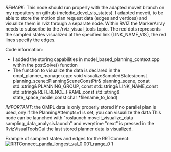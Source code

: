 *REMARK*: This node should run properly with the adapted moveit branch on my repository on github (melodic_devel_vis_states).
I adapted moveit, to be able to store the motion plan request data (edges and vertices) and visualize them in rviz through a separate node. Within RVIZ the MarkerArray needs to subscribe to the /rviz_visual_tools topic. The red dots represents the sampled states visualized at the specified link (LINK_NAME_VIS), the red lines specify the edges.

Code information:
- I added the storing capabilities in model_based_planning_context.cpp within the postSolve() function
- The function to visualize the data is declared in the ompl_planner_manager.cpp:
 void visualizeSampledStates(const planning_scene::PlanningSceneConstPtr& planning_scene, const std::string& PLANNING_GROUP, const std::string& LINK_NAME,const std::string& REFERENCE_FRAME,const std::string& state_space_model,const char *filename_to_load)
                                                        
 *IMPORTANT*: the OMPL data is only properly stored if no parallel plan is used, ony if the PlanningAttempts=1 is set, you can
 visualize the data
 This node can be launched with "roslaunch moveit_visualize_data sampling_data_analysis.launch" and everytime "next"
 is pressed in the RvizVisualToolsGui the last stored planner data is visualized.
 
 Example of sampled states and edges for the RRTConnect: 
 ![RRTConnect_panda_longest_val_0 001_range_0 1](https://user-images.githubusercontent.com/22919543/69435788-83e34880-0d40-11ea-9c0e-2a92514a6c54.png)
